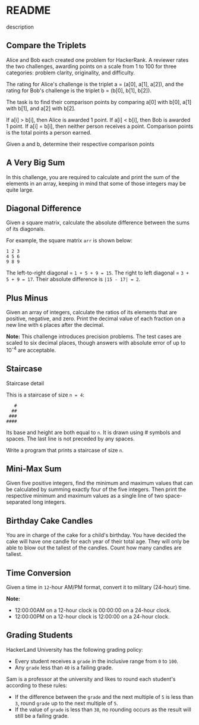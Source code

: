 # README
description

## Compare the Triplets

Alice and Bob each created one problem for HackerRank. A reviewer rates the two challenges, awarding points on a scale from 1 to 100 for three categories: problem clarity, originality, and difficulty.

The rating for Alice's challenge is the triplet a = (a[0], a[1], a[2]), and the rating for Bob's challenge is the triplet b = (b[0], b[1], b[2]).

The task is to find their comparison points by comparing a[0] with b[0], a[1] with b[1], and a[2] with b[2].

If a[i] > b[i], then Alice is awarded 1 point.
If a[i] < b[i], then Bob is awarded 1 point.
If a[i] = b[i], then neither person receives a point.
Comparison points is the total points a person earned.

Given a and b, determine their respective comparison points

## A Very Big Sum

In this challenge, you are required to calculate and print the sum of the elements in an array, keeping in mind that some of those integers may be quite large.

## Diagonal Difference

Given a square matrix, calculate the absolute difference between the sums of its diagonals.

For example, the square matrix ``arr`` is shown below:

```
1 2 3
4 5 6
9 8 9
```

The left-to-right diagonal = ``1 + 5 + 9 = 15``. The right to left diagonal = ``3 + 5 + 9 = 17``. Their absolute difference is ``|15 - 17| = 2``.

## Plus Minus

Given an array of integers, calculate the ratios of its elements that are positive, negative, and zero. Print the decimal value of each fraction on a new line with ``6`` places after the decimal.

**Note:** This challenge introduces precision problems. The test cases are scaled to six decimal places, though answers with absolute error of up to 10<sup>-4</sup> are acceptable.

## Staircase

Staircase detail

This is a staircase of size ``n = 4``:

```
   #
  ##
 ###
####
```

Its base and height are both equal to ``n``. It is drawn using # symbols and spaces. The last line is not preceded by any spaces.

Write a program that prints a staircase of size ``n``.

## Mini-Max Sum

Given five positive integers, find the minimum and maximum values that can be calculated by summing exactly four of the five integers. Then print the respective minimum and maximum values as a single line of two space-separated long integers.

## Birthday Cake Candles

You are in charge of the cake for a child's birthday. You have decided the cake will have one candle for each year of their total age. They will only be able to blow out the tallest of the candles. Count how many candles are tallest.

## Time Conversion

Given a time in ``12``-hour AM/PM format, convert it to military (24-hour) time.

**Note:**
- 12:00:00AM on a 12-hour clock is 00:00:00 on a 24-hour clock.
- 12:00:00PM on a 12-hour clock is 12:00:00 on a 24-hour clock.

## Grading Students

HackerLand University has the following grading policy:
- Every student receives a ``grade`` in the inclusive range from ``0`` to ``100``.
- Any ``grade`` less than ``40`` is a failing grade.

Sam is a professor at the university and likes to round each student's  according to these rules:
- If the difference between the ``grade`` and the next multiple of ``5`` is less than ``3``, round ``grade`` up to the next multiple of ``5``.
- If the value of ``grade`` is less than ``38``, no rounding occurs as the result will still be a failing grade.